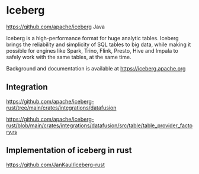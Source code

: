 
# Iceberg

https://github.com/apache/iceberg
Java



Iceberg is a high-performance format for huge analytic tables. Iceberg brings the reliability and simplicity of SQL tables to big data, while making it possible for engines like Spark, Trino, Flink, Presto, Hive and Impala to safely work with the same tables, at the same time.

Background and documentation is available at https://iceberg.apache.org





## Integration


https://github.com/apache/iceberg-rust/tree/main/crates/integrations/datafusion



https://github.com/apache/iceberg-rust/blob/main/crates/integrations/datafusion/src/table/table_provider_factory.rs


## Implementation of iceberg  in rust

https://github.com/JanKaul/iceberg-rust




